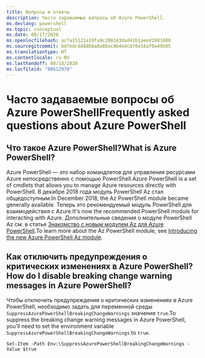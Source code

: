 ```yaml
---
title: Вопросы и ответы
description: Часто задаваемые вопросы об Azure PowerShell.
ms.devlang: powershell
ms.topic: conceptual
ms.date: 08/17/2020
ms.openlocfilehash: ac7a15121a19fa9c208163dad41b1aeed1981080
ms.sourcegitcommit: bd7edc4d48b6a8a8bec864edc876e16af0a49505
ms.translationtype: HT
ms.contentlocale: ru-RU
ms.lasthandoff: 08/18/2020
ms.locfileid: "88512979"
---
```

# <a name="frequently-asked-questions-about-azure-powershell"></a><span data-ttu-id="7a488-103">Часто задаваемые вопросы об Azure PowerShell</span><span class="sxs-lookup"><span data-stu-id="7a488-103">Frequently asked questions about Azure PowerShell</span></span>

## <a name="what-is-azure-powershell"></a><span data-ttu-id="7a488-104">Что такое Azure PowerShell?</span><span class="sxs-lookup"><span data-stu-id="7a488-104">What is Azure PowerShell?</span></span>

<span data-ttu-id="7a488-105">Azure PowerShell — это набор командлетов для управления ресурсами Azure непосредственно с помощью PowerShell.</span><span class="sxs-lookup"><span data-stu-id="7a488-105">Azure PowerShell is a set of cmdlets that allows you to manage Azure resources directly with PowerShell.</span></span> <span data-ttu-id="7a488-106">В декабре 2018 года модуль PowerShell Az стал общедоступным.</span><span class="sxs-lookup"><span data-stu-id="7a488-106">In December 2018, the Az PowerShell module became generally available.</span></span> <span data-ttu-id="7a488-107">Теперь это рекомендуемый модуль PowerShell для взаимодействия с Azure.</span><span class="sxs-lookup"><span data-stu-id="7a488-107">It's now the recommended PowerShell module for interacting with Azure.</span></span> <span data-ttu-id="7a488-108">Дополнительные сведения о модуле PowerShell Az см. в статье [Знакомство с новым модулем Az для Azure PowerShell](/powershell/azure/new-azureps-module-az).</span><span class="sxs-lookup"><span data-stu-id="7a488-108">To learn more about the Az PowerShell module, see [Introducing the new Azure PowerShell Az module](/powershell/azure/new-azureps-module-az).</span></span>

## <a name="how-do-i-disable-breaking-change-warning-messages-in-azure-powershell"></a><span data-ttu-id="7a488-109">Как отключить предупреждения о критических изменениях в Azure PowerShell?</span><span class="sxs-lookup"><span data-stu-id="7a488-109">How do I disable breaking change warning messages in Azure PowerShell?</span></span>

<span data-ttu-id="7a488-110">Чтобы отключить предупреждения о критических изменениях в Azure PowerShell, необходимо задать для переменной среды `SuppressAzurePowerShellBreakingChangeWarnings` значение `true`.</span><span class="sxs-lookup"><span data-stu-id="7a488-110">To suppress the breaking change warning messages in Azure PowerShell, you'll need to set the environment variable `SuppressAzurePowerShellBreakingChangeWarnings` to `true`.</span></span>

```azurepowershell
Set-Item -Path Env:\SuppressAzurePowerShellBreakingChangeWarnings -Value $true
```
